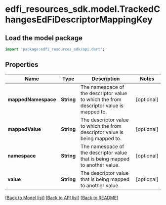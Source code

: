 # edfi_resources_sdk.model.TrackedChangesEdFiDescriptorMappingKey

## Load the model package
```dart
import 'package:edfi_resources_sdk/api.dart';
```

## Properties
Name | Type | Description | Notes
------------ | ------------- | ------------- | -------------
**mappedNamespace** | **String** | The namespace of the descriptor value to which the from descriptor value is mapped to. | [optional] 
**mappedValue** | **String** | The descriptor value to which the from descriptor value is being mapped to. | [optional] 
**namespace** | **String** | The namespace of the descriptor value that is being mapped to another value. | [optional] 
**value** | **String** | The descriptor value that is being mapped to another value. | [optional] 

[[Back to Model list]](../README.md#documentation-for-models) [[Back to API list]](../README.md#documentation-for-api-endpoints) [[Back to README]](../README.md)


